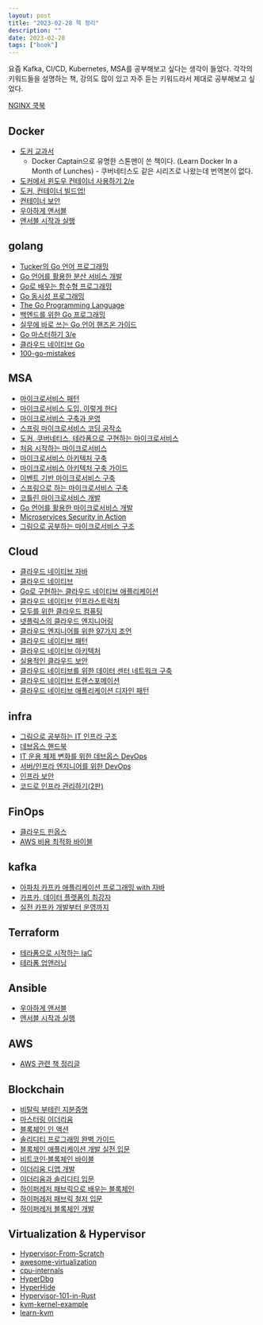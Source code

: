 ```yaml
---
layout: post
title: "2023-02-28 책 정리"
description: ""
date: 2023-02-28
tags: ["book"]
---
```


요즘 Kafka, CI/CD, Kubernetes, MSA를 공부해보고 싶다는 생각이 들었다. 각각의 키워드들을 설명하는 책, 강의도 많이 있고 자주 듣는 키워드라서 제대로 공부해보고 싶었다.

<a href="https://www.yes24.com/Product/Goods/116438200">NGINX 쿡북</a>

## Docker

* <a href="http://www.yes24.com/Product/Goods/111408749">도커 교과서</a>
    * Docker Captain으로 유명한 스톤맨이 쓴 책이다. (Learn Docker In a Month of Lunches) - 쿠버네티스도 같은 시리즈로 나왔는데 번역본이 없다.
* <a href="https://www.yes24.com/Product/Goods/104085644">도커에서 윈도우 컨테이너 사용하기 2/e</a>
* <a href="https://www.yes24.com/Product/Goods/105756626">도커, 컨테이너 빌드업!</a>
* <a href="https://www.yes24.com/Product/Goods/96836914">컨테이너 보안</a>
* <a href="https://www.yes24.com/Product/Goods/65306887">우아하게 앤서블</a>
* <a href="https://www.yes24.com/Product/Goods/74633507">앤서블 시작과 실행</a>

## golang

* <a href="https://www.yes24.com/Product/Goods/99108736">Tucker의 Go 언어 프로그래밍</a>
* <a href="https://www.yes24.com/Product/Goods/114997239">Go 언어를 활용한 분산 서비스 개발</a>
* <a href="https://www.yes24.com/Product/Goods/73293439">Go로 배우는 함수형 프로그래밍</a>
* <a href="https://www.yes24.com/Product/Goods/74820845">Go 동시성 프로그래밍</a>
* <a href="https://www.yes24.com/Product/Goods/24334905">The Go Programming Language</a>
* <a href="https://www.yes24.com/Product/Goods/111746587">백엔드를 위한 Go 프로그래밍</a>
* <a href="https://www.yes24.com/Product/Goods/116073183">실무에 바로 쓰는 Go 언어 핸즈온 가이드</a>
* <a href="https://www.yes24.com/Product/Goods/114897933">Go 마스터하기 3/e</a>
* <a href="https://www.yes24.com/Product/Goods/118413443">클라우드 네이티브 Go</a>
* <a href="https://github.com/teivah/100-go-mistakes">100-go-mistakes</a>

## MSA

* <a href="http://www.yes24.com/Product/Goods/86542732">마이크로서비스 패턴</a>
* <a href="http://www.yes24.com/Product/Goods/96804929">마이크로서비스 도입, 이렇게 한다</a>
* <a href="http://www.yes24.com/Product/Goods/73418308">마이크로서비스 구축과 운영</a>
* <a href="http://www.yes24.com/Product/Goods/110243944">스프링 마이크로서비스 코딩 공작소</a>
* <a href="https://www.yes24.com/Product/Goods/108233615">도커, 쿠버네티스, 테라폼으로 구현하는 마이크로서비스</a>
* <a href="https://www.yes24.com/Product/Goods/102805240">처음 시작하는 마이크로서비스</a>
* <a href="https://www.yes24.com/Product/Goods/119319406">마이크로서비스 아키텍처 구축</a>
* <a href="https://www.yes24.com/Product/Goods/117189273">마이크로서비스 아키텍처 구축 가이드</a>
* <a href="https://www.yes24.com/Product/Goods/99423020">이벤트 기반 마이크로서비스 구축</a>
* <a href="https://www.yes24.com/Product/Goods/95593443">스프링으로 하는 마이크로서비스 구축</a>
* <a href="https://www.yes24.com/Product/Goods/68796734">코틀린 마이크로서비스 개발</a>
* <a href="https://www.yes24.com/Product/Goods/62237479">Go 언어를 활용한 마이크로서비스 개발</a>
* <a href="https://www.yes24.com/Product/Goods/103712494">Microservices Security in Action</a>
* <a href="https://www.yes24.com/Product/Goods/111090165">그림으로 공부하는 마이크로서비스 구조</a>

## Cloud

* <a href="https://www.yes24.com/Product/Goods/61788283">클라우드 네이티브 자바</a>
* <a href="https://www.yes24.com/Product/Goods/90462083">클라우드 네이티브</a>
* <a href="https://www.yes24.com/Product/Goods/108591715">Go로 구현하는 클라우드 네이티브 애플리케이션</a>
* <a href="https://www.yes24.com/Product/Goods/64467321">클라우드 네이티브 인프라스트럭처</a>
* <a href="https://www.yes24.com/Product/Goods/112036547">모두를 위한 클라우드 컴퓨팅</a>
* <a href="https://www.yes24.com/Product/Goods/90445341">넷플릭스의 클라우드 엔지니어링</a>
* <a href="https://www.yes24.com/Product/Goods/111402080">클라우드 엔지니어를 위한 97가지 조언</a>
* <a href="https://www.yes24.com/Product/Goods/86038073">클라우드 네이티브 패턴</a>
* <a href="https://www.yes24.com/Product/Goods/88319057">클라우드 네이티브 아키텍처</a>
* <a href="https://www.yes24.com/Product/Goods/103017123">실용적인 클라우드 보안</a>
* <a href="https://www.yes24.com/Product/Goods/103223506">클라우드 네이티브를 위한 데이터 센터 네트워크 구축</a>
* <a href="https://www.yes24.com/Product/Goods/107847860">클라우드 네이티브 트랜스포메이션</a>
* <a href="https://www.yes24.com/Product/Goods/109858899">클라우드 네이티브 애플리케이션 디자인 패턴</a>

## infra

* <a href="https://www.yes24.com/Product/Goods/95800974">그림으로 공부하는 IT 인프라 구조</a>
* <a href="https://www.yes24.com/Product/Goods/61792775">데브옵스 핸드북</a>
* <a href="https://www.yes24.com/Product/Goods/72260767">IT 운용 체제 변화를 위한 데브옵스 DevOps</a>
* <a href="https://www.yes24.com/Product/Goods/37240058">서버/인프라 엔지니어를 위한 DevOps</a>
* <a href="https://www.yes24.com/Product/Goods/59673120">인프라 보안</a>
* <a href="https://www.yes24.com/Product/Goods/112198304">코드로 인프라 관리하기(2판)</a>

## FinOps

* <a href="https://www.yes24.com/Product/Goods/95560145">클라우드 핀옵스</a>
* <a href="https://www.yes24.com/Product/Goods/111715522">AWS 비용 최적화 바이블</a>

## kafka

* <a href="http://www.yes24.com/Product/Goods/99122569">아파치 카프카 애플리케이션 프로그래밍 with 자바</a>
* <a href="http://www.yes24.com/Product/Goods/59789254">카프카, 데이터 플랫폼의 최강자</a>
* <a href="http://www.yes24.com/Product/Goods/104410708">실전 카프카 개발부터 운영까지</a>

## Terraform

* <a href="https://www.yes24.com/Product/Goods/119179333">테라폼으로 시작하는 IaC</a>
* <a href="https://www.yes24.com/Product/Goods/101511312">테라폼 업앤러닝</a>

## Ansible

* <a href="https://www.yes24.com/Product/Goods/65306887">우아하게 앤서블</a>
* <a href="https://www.yes24.com/Product/Goods/74633507">앤서블 시작과 실행</a>

## AWS

* <a href="https://brunch.co.kr/@topasvga/666">AWS 관련 책 정리글</a>

## Blockchain

* <a href="http://www.yes24.com/Product/Goods/111682919">비탈릭 부테린 지분증명</a>
* <a href="http://www.yes24.com/Product/Goods/73165236">마스터링 이더리움</a>
* <a href="http://www.yes24.com/Product/Goods/102700225">블록체인 인 액션</a>
* <a href="http://www.yes24.com/Product/Goods/111099912">솔리디티 프로그래밍 완벽 가이드</a>
* <a href="http://www.yes24.com/Product/Goods/57287123">블록체인 애플리케이션 개발 실전 입문</a>
* <a href="http://www.yes24.com/Product/Goods/103557733">비트코인·블록체인 바이블</a>
* <a href="http://www.yes24.com/Product/Goods/90367860">이더리움 디앱 개발</a>
* <a href="http://www.yes24.com/Product/Goods/57840613">이더리움과 솔리디티 입문</a>
* <a href="http://www.yes24.com/Product/Goods/66924622">하이퍼레저 패브릭으로 배우는 블록체인</a>
* <a href="http://www.yes24.com/Product/Goods/72170093">하이퍼레저 패브릭 철저 입문</a>
* <a href="http://www.yes24.com/Product/Goods/69279313">하이퍼레저 블록체인 개발</a>

## Virtualization & Hypervisor

* <a href="https://github.com/SinaKarvandi/Hypervisor-From-Scratch">Hypervisor-From-Scratch</a>
* <a href="https://github.com/Wenzel/awesome-virtualization">awesome-virtualization</a>
* <a href="https://github.com/LordNoteworthy/cpu-internals">cpu-internals</a>
* <a href="https://github.com/HyperDbg/HyperDbg">HyperDbg</a>
* <a href="https://github.com/Air14/HyperHide">HyperHide</a>
* <a href="https://github.com/tandasat/Hypervisor-101-in-Rust">Hypervisor-101-in-Rust</a>
* <a href="https://github.com/david942j/kvm-kernel-example">kvm-kernel-example</a>
* <a href="https://github.com/yifengyou/learn-kvm">learn-kvm</a>
